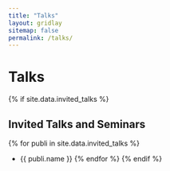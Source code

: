 ```yaml
---
title: "Talks"
layout: gridlay
sitemap: false
permalink: /talks/
---
```


# Talks

{% if site.data.invited_talks %}
## Invited Talks and Seminars

{% for publi in site.data.invited_talks %}
* {{ publi.name }}
{% endfor %}
{% endif %}

